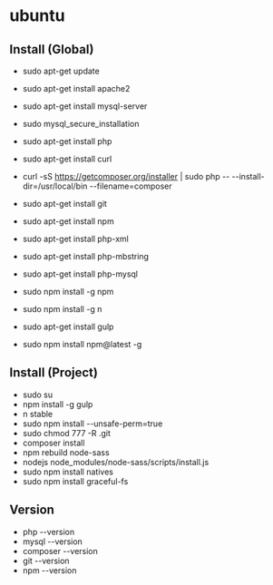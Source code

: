 # ubuntu

## Install (Global)
* sudo apt-get update
* sudo apt-get install apache2

* sudo apt-get install mysql-server
* sudo mysql_secure_installation

* sudo apt-get install php
* sudo apt-get install curl
* curl -sS https://getcomposer.org/installer | sudo php -- --install-dir=/usr/local/bin --filename=composer
* sudo apt-get install git
* sudo apt-get install npm
* sudo apt-get install php-xml
* sudo apt-get install php-mbstring
* sudo apt-get install php-mysql
* sudo npm install -g npm
* sudo npm install -g n
* sudo apt-get install gulp
* sudo npm install npm@latest -g

## Install (Project)
* sudo su
* npm install -g gulp
* n stable
* sudo npm install --unsafe-perm=true
* sudo chmod 777 -R .git
* composer install
* npm rebuild node-sass
* nodejs node_modules/node-sass/scripts/install.js
* sudo npm install natives
* sudo npm install graceful-fs

## Version
* php --version
* mysql --version
* composer --version
* git --version
* npm --version
